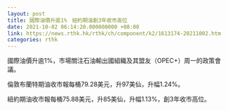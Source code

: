 ```yaml
---
layout: post
title: 國際油價升逾1%　紐約期油創3年收市高位
date: 2021-10-02 06:14:20.000000000 +08:00
link: https://news.rthk.hk/rthk/ch/component/k2/1613174-20211002.htm
categories: rthk
---
```


國際油價升逾1%，市場關注石油輸出國組織及其盟友（OPEC+）周一的政策會議。

倫敦布蘭特期油收市報每桶79.28美元，升97美仙，升幅1.24%。

紐約期油收市報每桶75.88美元，升85美仙，升幅1.13%，創3年收市高位。
